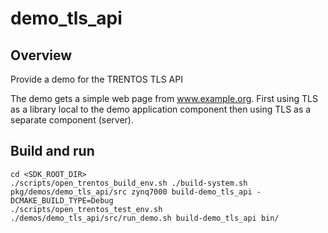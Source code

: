 # demo\_tls\_api

## Overview

Provide a demo for the TRENTOS TLS API

The demo gets a simple web page from www.example.org. First using TLS as a
library local to the demo application component then using TLS as a separate
component (server).

## Build and run
```console
cd <SDK_ROOT_DIR>
./scripts/open_trentos_build_env.sh ./build-system.sh pkg/demos/demo_tls_api/src zynq7000 build-demo_tls_api -DCMAKE_BUILD_TYPE=Debug
./scripts/open_trentos_test_env.sh ./demos/demo_tls_api/src/run_demo.sh build-demo_tls_api bin/
```

